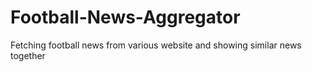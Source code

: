 # Football-News-Aggregator
Fetching football news from various website and showing similar news together
